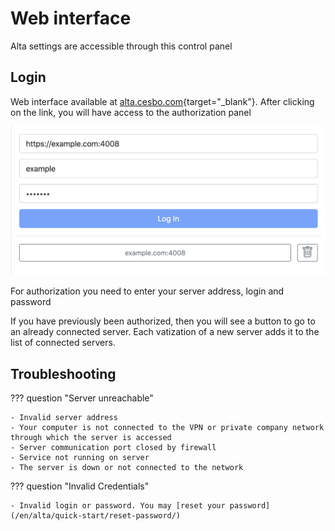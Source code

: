 # Web interface

Alta settings are accessible through this control panel

## Login

Web interface available at [alta.cesbo.com](https://alta.cesbo.com){target="_blank"}. After clicking on the link, you will have access to the authorization panel

![Login](Login.png)

For authorization you need to enter your server address, login and password

If you have previously been authorized, then you will see a button to go to an already connected server. Each vatization of a new server adds it to the list of connected servers.

## Troubleshooting

??? question "Server unreachable"    
   
    - Invalid server address
    - Your computer is not connected to the VPN or private company network through which the server is accessed
    - Server communication port closed by firewall
    - Service not running on server
    - The server is down or not connected to the network


??? question "Invalid Credentials"

    - Invalid login or password. You may [reset your password](/en/alta/quick-start/reset-password/)
